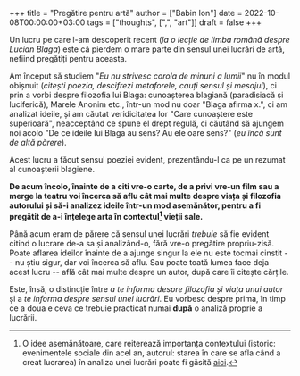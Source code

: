 +++
title = "Pregătire pentru artă"
author = ["Babin Ion"]
date = 2022-10-08T00:00:00+03:00
tags = ["thoughts", [",", "art"]]
draft = false
+++

Un lucru pe care l-am descoperit recent (_la o lecție de limba română despre Lucian Blaga_) este că pierdem o mare parte din sensul unei lucrări de artă, nefiind pregătiți pentru aceasta.

Am început să studiem "_Eu nu strivesc corola de minuni a lumii_" nu în modul obișnuit (_citești poezia, descifrezi metaforele, cauți sensul și mesajul_), ci prin a vorbi despre filozofia lui Blaga: cunoașterea blagiană (paradisiacă și luciferică), Marele Anonim etc., într-un mod nu doar "Blaga afirma x.", ci am analizat ideile, și am căutat veridicitatea lor "Care cunoaștere este superioară", neacceptând ce spune el drept regulă, ci căutând să ajungem noi acolo "De ce ideile lui Blaga au sens? Au ele oare sens?" (_eu încă sunt de altă părere_).

Acest lucru a făcut sensul poeziei evident, prezentându-l ca pe un rezumat al cunoașterii blagiene.

**De acum încolo, înainte de a citi vre-o carte, de a privi vre-un film sau a merge la teatru voi încerca să aflu cât mai multe despre viața și filozofia autorului și să-i analizez ideile într-un mod asemănător, pentru a fi pregătit de a-i înțelege arta în contextul[^fn:1] vieții sale.**

Până acum eram de părere că sensul unei lucrări _trebuie_ să fie evident citind o lucrare de-a sa și analizând-o, fără vre-o pregătire propriu-zisă. Poate aflarea ideilor înainte de a ajunge singur la ele nu este tocmai cinstit -- nu știu sigur, dar voi încerca să aflu. Sau poate toată lumea face deja acest lucru -- află cât mai multe despre un autor, după care îi citește cărțile.

Este, însă, o distincție între _a te informa despre filozofia și viața unui autor_ și a _te informa despre sensul unei lucrări_. Eu vorbesc despre prima, în timp ce a doua e ceva ce trebuie practicat numai **după** o analiză proprie a lucrării.

[^fn:1]: O idee asemănătoare, care reiterează importanța contextului (istoric: evenimentele sociale din acel an, autorul: starea în care se afla când a creat lucrarea) în analiza unei lucrări poate fi găsită [aici](https://invidious.tiekoetter.com/watch?v=W-FXiBLG8Js).
